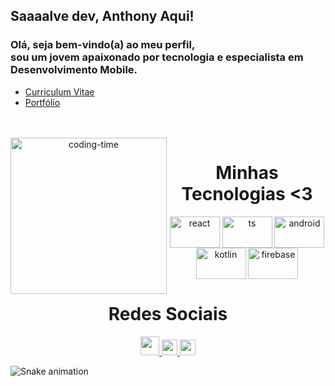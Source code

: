 ## Saaaalve dev, Anthony Aqui!
### Olá, seja bem-vindo(a) ao meu perfil,</br> sou um jovem apaixonado por tecnologia e especialista em Desenvolvimento Mobile.


-   <a href = "https://drive.google.com/file/d/1zE9-kVl26xbKlzZ79PFU8UVHV0lnDOL8/view?usp=drive_link" target=_blank>
      Curriculum Vitae
    </a>
    
-   <a href = "https://www.anthonysa.com.br/" target=_blank>
      Portfólio
    </a>
    
<br>

<div  align="center"> 
  <div style="display: inline_block"><br>
    <img align="left" height="250" alt="coding-time" src="https://raw.githubusercontent.com/LuigiGf/LuigiGf/main/code.gif">
    <h1 align="center">Minhas Tecnologias <3</h1>
      <img align="center" height="50" width="80" alt="react" src="https://cdn.jsdelivr.net/gh/devicons/devicon/icons/react/react-original.svg"/>
      <img align="center" height="50" width="80" alt="ts" src="https://cdn.jsdelivr.net/gh/devicons/devicon/icons/typescript/typescript-original.svg">
      <img align="center" height="50" width="80" alt="android" src="https://cdn.jsdelivr.net/gh/devicons/devicon/icons/androidstudio/androidstudio-original.svg" >
      <img align="center" height="50" width="80" alt="kotlin" src="https://cdn.jsdelivr.net/gh/devicons/devicon/icons/kotlin/kotlin-original.svg" />
      <img align="center" height="50" width="80" alt="firebase" src="https://cdn.jsdelivr.net/gh/devicons/devicon/icons/firebase/firebase-plain.svg">
   </div>
    
  
  <h1 align="center">Redes Sociais</h1>
    <a href = "mailto: anthonysareis11@gmail.com" target=blank>
      <img width="30" src="gmail.svg">
    </a>
    <a href = "https://www.linkedin.com/in/anthony-sa-reis/" target=_blank>
      <img width="25" src="linkedin.svg">
    </a>
    <a href = "https://www.instagram.com/anthonysareis/" target=_blank>
      <img width="25" src="instagram.png">
    </a>
</div>
  
![Snake animation](https://github.com/LuigiGF/LuigiGF/blob/output/github-contribution-grid-snake.svg)
